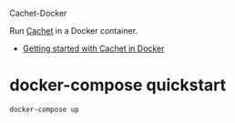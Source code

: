 Cachet-Docker

Run [Cachet](https://github.com/cachethq/Cachet) in a Docker container.

- [Getting started with Cachet in Docker](https://docs.cachethq.io/docs/get-started-with-docker)

# docker-compose quickstart
```bash
docker-compose up
```

